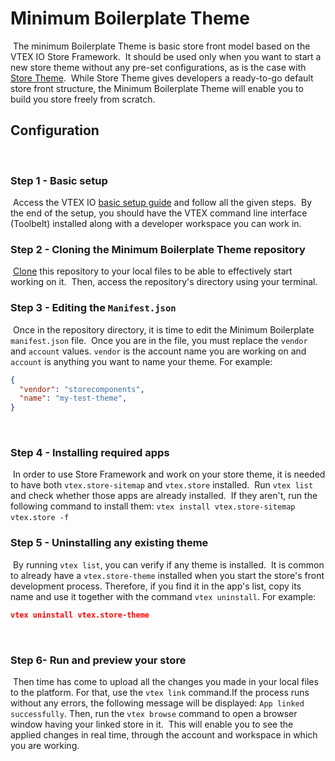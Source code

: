 # Minimum Boilerplate Theme
​
The minimum Boilerplate Theme is basic store front model based on the VTEX IO Store Framework.
​
It should be used only when you want to start a new store theme without any pre-set configurations, as is the case with [Store Theme](https://github.com/vtex-apps/store-theme). 
​
While Store Theme gives developers a ready-to-go default store front structure, the Minimum Boilerplate Theme will enable you to build you store freely from scratch.
​
## Configuration
​
### Step 1 -  Basic setup
​
Access the VTEX IO [basic setup guide](https://vtex.io/docs/getting-started/build-stores-with-store-framework/1) and follow all the given steps. 
​
By the end of the setup, you should have the VTEX command line interface (Toolbelt) installed along with a developer workspace you can work in.
​
### Step 2 - Cloning the Minimum Boilerplate Theme repository
​
[Clone](https://help.github.com/en/github/creating-cloning-and-archiving-repositories/cloning-a-repository) this repository to your local files to be able to effectively start working on it.
​
Then, access the repository's directory using your terminal. 
​
### Step 3 - Editing the `Manifest.json`
​
Once in the repository directory, it is time to edit the Minimum Boilerplate `manifest.json` file. 
​
Once you are in the file, you must replace the `vendor` and `account` values. `vendor` is the account name you are working on and `account` is anything you want to name your theme. For example:
​
```json
{
  "vendor": "storecomponents",
  "name": "my-test-theme",
}
```
​
### Step 4 -  Installing required apps
​
In order to use Store Framework and work on your store theme, it is needed to have both `vtex.store-sitemap` and `vtex.store` installed.
​
Run  `vtex list`  and check whether those apps are already installed. 
​
If they aren't, run the following command to install them: `vtex install vtex.store-sitemap vtex.store -f`
​
### Step 5 -  Uninstalling any existing theme
​
By running `vtex list`,  you can verify if any theme is installed.
​
It is common to already have a `vtex.store-theme`  installed when you start the store's front development process. 
​
Therefore, if you find it in the app's list, copy its name and use it together with the command `vtex uninstall`. For example:
​
```json
vtex uninstall vtex.store-theme
```
​
### Step 6- Run and preview your store
​
Then time has come to upload all the changes you made in your local files to the platform. For that, use the `vtex link` command. 
​
If the process runs without any errors, the following message will be displayed: `App linked successfully`. Then, run the `vtex browse` command to open a browser window having your linked store in it.
​
This will enable you to see the applied changes in real time, through the account and workspace in which you are working.